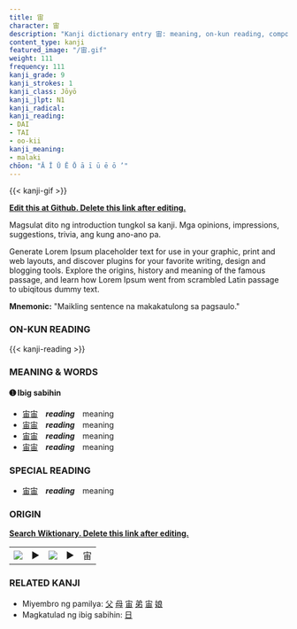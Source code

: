 ```yaml
---
title: 宙
character: 宙
description: "Kanji dictionary entry 宙: meaning, on-kun reading, compounds, origin, related kanji"
content_type: kanji
featured_image: "/宙.gif"
weight: 111
frequency: 111
kanji_grade: 9
kanji_strokes: 1
kanji_class: Jōyō
kanji_jlpt: N1
kanji_radical: 
kanji_reading: 
- DAI
- TAI
- oo-kii
kanji_meaning:
- malaki
chōon: "Ā Ī Ū Ē Ō ā ī ū ē ō ’"
---
```

[//]: # (Don't edit the line below. Kanji animated GIF code is automatically generated.)
{{< kanji-gif >}}

[//]: # (Edit below this line.)

**[Edit this at Github. Delete this link after editing.](https://github.com/tim0g/tim/tree/main/content/kanji/宙/index.md)**

Magsulat dito ng introduction tungkol sa kanji. Mga opinions, impressions, suggestions, trivia, ang kung ano-ano pa.

Generate Lorem Ipsum placeholder text for use in your graphic, print and web layouts, and discover plugins for your favorite writing, design and blogging tools. Explore the origins, history and meaning of the famous passage, and learn how Lorem Ipsum went from scrambled Latin passage to ubiqitous dummy text.
 
**Mnemonic:** "Maikling sentence na makakatulong sa pagsaulo."

### ON-KUN READING

[//]: # (Don't edit the line below. ON-KUN READING code is automatically generated.)
{{< kanji-reading >}}

### MEANING & WORDS

#### ➊ **Ibig sabihin**
  - [宙](../宙)[宙](../宙)　***reading***　meaning
  - [宙](../宙)[宙](../宙)　***reading***　meaning
  - [宙](../宙)[宙](../宙)　***reading***　meaning
  - [宙](../宙)[宙](../宙)　***reading***　meaning

### SPECIAL READING
  - [宙](../宙)[宙](../宙)　***reading***　meaning

### ORIGIN

**[Search Wiktionary. Delete this link after editing.](https://wiktionary.org/wiki/宙)**
<table class="kanji-table"><tr><td>
<img src="60px-宙-bronze.svg.png">
</td><td>▶</td><td>
<img src="60px-宙-oracle.svg.png">
</td><td>▶</td>
<td class="kanji-origin">宙</td>
</tr></table>

### RELATED KANJI
- Miyembro ng pamilya: [父](../父) [母](../母) [宙](../宙) [弟](../弟) [宙](../宙) [娘](../娘)
- Magkatulad ng ibig sabihin: [日](../日)
